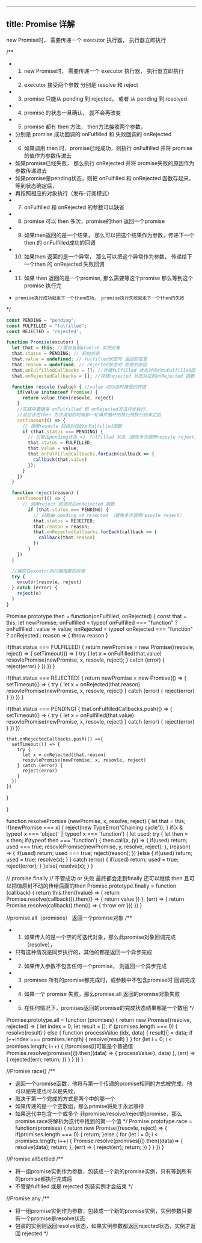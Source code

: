 
---
title: Promise 详解
---
new Promise时， 需要传递一个 executor 执行器， 执行器立即执行
<!--more-->

/**
 * 1. new Promise时， 需要传递一个 executor 执行器， 执行器立即执行
 * 2. executor 接受两个参数 分别是 resolve 和 reject
 * 3. promise 只能从 pending 到 rejected， 或者 从 pending 到 resolved
 * 4. promise 的状态一旦确认， 就不会再改变
 * 5. promise 都有 then 方法， then方法接收两个参数， 
 *    分别是 promise 成功回调的 onFulfilled 和 失败回调的 onRejected
 * 6. 如果调用 then 时，promise已经成功，则执行 onFulfilled 并将 promise的值作为参数传进去
 *    如果promise已经失败， 那么执行 onRejected 并将 promise失败的原因作为参数传递进去
 *    如果promise是pending状态，则把 onFulfilled 和 onRejected 函数存起来， 等到状态确定后，
 *    再按照相应的对象执行（发布-订阅模式）
 * 7. onFulfilled 和 onRejected 的参数可以缺省
 * 8. promise 可以 then 多次，promise的then 返回一个promise
 * 9. 如果then返回的是一个结果， 那么可以把这个结果作为参数，传递下一个then 的 onFulfilled成功的回调
 * 10. 如果then 返回的是一个异常， 那么可以把这个异常作为参数， 传递给下一个then 的 onRejected 失败回调
 * 11. 如果 then 返回的是一个promise, 那么需要等这个promise 那么等到这个promise 执行完
 *     promise执行成功就走下一个then成功， promise执行失败就走下一个then的失败
 */


``` js
const PENDING = "pending";
const FULFILLED = "fulfilled";
const REJECTED = 'rejected';

function Promise(excutor) {
  let that = this; //缓存当前promise 实例对象
  that.status = PENDING; // 初始状态
  that.value = undefined; // fulfilled状态时 返回的信息
  that.reason = undefined; // rejected状态时 拒绝的原因
  that.onFulfilledCallbacks = []; //存储fulfilled 状态对应的onFulfilled函数
  that.onRejectedCallbacks = []; //存储rejected 状态对应的onRejected 函数

  function resovle (value) { //value 成功态时接受的终值
    if(value instanceof Promise) {
      return value.then(resovle, reject)
    }
    //实践中要确保 onFulfilled 和 onRejected方法异步执行，
    //且应该在then 方法调用的时候那一轮事件循环的执行栈执行结束之后
    setTimeout(() => {
      // 调用resovle 回调对应的onFulfilled函数
      if (that.status === PENDING) {
        // 只能由pending状态 =》 fulfilled 状态（避免多次调用resovle reject）
        that.status = FULFILLED;
        that.value = value;
        that.onFulfilledCallbacks.forEach(callback => {
          callback(that.value)
        });
      }
    })
  }

  function reject(reason) {
    setTimeout(() => {
      // 调用reject 回调对应onRejected 函数
        if (that.status === PENDING) {
          // 只能由 pending =》 rejected （避免多次调用resovle reject）
          that.status = REJECTED;
          that.reason = reason;
          that.onRejectedCallbacks.forEach(callback => {
            callback(that.reason)
          })
        }
    })
  }

  //捕获在excutor执行期炮数的异常
  try {
    excutor(resovle, reject)
  } catch (error) {
    reject(e)
  }
}
```

Promise.prototype.then = function(onFulfilled, onRejected) {
  const that = this;
  let newPromise;
  onFulfilled = 
    typeof onFulfilled === "function" ? onFulfilled : value => value;
  onRejected = 
   typeof onRejected === "function" ? onRejected : reason => {
     throw reason
   }

   if(that.status === FULFILLED) {
     return newPromise = new Promise((resovle, reject) => {
       setTimeout(() => {
         try {
           let x = onFulfilled(that.value)
           resovlePromise(newPromise, x, resovle, reject);
         } catch (error) {
           reject(error)
         }
       })
     })
   }
   
   if(that.status === REJECTED) {
     return newPromise = new Promise(() => {
       setTimeout(() => {
         try {
           let x = onRejected(that.reason)
           resovlePromise(newPromise, x, resovle, reject)
         } catch (error) {
           reject(error)
         }
       })
     })
   }

   if(that.status === PENDING) {
     that.onFulfilledCallbacks.push(() => {
        setTimeout(() => {
          try {
            let x = onFulfilled(that.value)
            resovlePromise(newPromise, x, resovle, reject)
          } catch (error) {
            reject(error)
          }
        })
     })

    that.onRejectedCallbacks.push(() =>{
      setTimeout(() => {
        try {
          let x = onRejected(that.reason)
          resovlePromise(newPromise, x, resovle, reject)
        } catch (error) {
          reject(error)
        }
      })
    })
  }
    
}

function resolvePromise (newPromise, x, resolve, reject) {
  let that = this;
  if(newPromise === x) {
    reject(new TypeError('Chaining cycle'));
  }
  if(x & typeof x === 'object' || typeof x === 'function') {
    let used;
    try {
      let then = x.then;
      if(typeof then === 'function') {
        then.call(x, (y) => {
          if(used) return;
          used === true;
          resovlePromise(newPromise, y, resolve, reject);
        }, (reason) => {
          if(used) return;
          used === true;
          reject(reason);
        })
      }else {
        if(used) return;
        used = true;
        resolve(x);
      }
    } catch (error) {
      if(used) return;
      used = true;
      reject(error);
    }
  }else{
    resolve(x);
  }
}

// promise.finally
// 不管成功 or 失败 最终都会走到finally 还可以继续 then 且可以把值原封不动的传给后面的then
Promise.prototype.finally = function (callback) {
  return this.then((value) => {
    return Promise.resolve(callback()).then(() => {
      return value
    })
  }, (err) => {
    return Promise.resolve(callback().then(() => {
      throw err
    }))
  })
}

//promise.all（promises） 返回一个promise对象
/**
 * 1. 如果传入的是一个空的可迭代对象，那么此promise对象回调完成（resolve），
 *  只有这种情况是同步执行的，其他的都是返回一个异步完成
 * 2. 如果传入参数不包含任何一个promise， 则返回一个异步完成
 * 3. promises 所有的promise都完成时，或参数中不包含promise时 回调完成
 * 4. 如果一个 promise 失败，那么promise.all 返回的promise对象失败
 * 5. 在任何情况下，promises返回的promise的完成状态结果都是一个数组
 */

 Promise.prototype.all = function (promises) {
   return new Promise((resolve, rejected) => {
    let index = 0;
    let result = [];
    if (promises.length === 0) {
      resolve(result)
    } else {
      function processValue (idx, data) {
        result[i] = data;
        if (++index === promises.length) {
          resolve(result)
        }
      }
      for (let i = 0; i < promises.length; i++) {
        //promises[i]可能是个普通值
        Promise.resolve(promises[i]).then((data) => {
          processValue(i, data)
        }, (err) => {
          rejected(err);
          return;
        })
      }
    }
   })
 }


 //Promise.race()
 /**
  * 返回一个promise函数，他将与第一个传递的promise相同的方式被完成，他可以是完成也可以是失败，
  * 取决于第一个完成的方式是两个中的哪一个
  * 如果传递的是一个空数组，那么primise将处于永远等待
  * 如果迭代中包含一个或多个 非promise/resolve/reject的promise，那么promise.race将解析为迭代中找到的第一个值
  */
Promise.prototype.race = function(promises) {
  return new Promise((resovle, reject) => {
    if(promises.length === 0) {
      return;
    }else {
      for (let i = 0; i < promises.length; i++) {
        Promise.resolve(promises[i]).then((data)=> {
          resolve(data);
          return;
        }, (err) => {
          reject(err);
          return;
        })
      }
    }
  })
}

//Promise.allSettled
/**
 * 将一组promise实例作为参数，包装成一个新的promise实例，只有等到所有的promise都执行完成后
 * 不管是fulfilled 或是 rejected 包装实例才会结束
 */

 //Promise.any
/**
 * 将一组promise实例作为参数，包装成一个新的promise实例，实例参数只要有一个promise是resolve状态
 * 包装的实例则返回resolve状态，如果实例参数都返回rejected状态，实例才返回 rejected
 */
